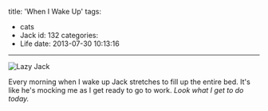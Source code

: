 title: 'When I Wake Up'
tags:
  - cats
  - Jack
id: 132
categories:
  - Life
date: 2013-07-30 10:13:16
---

![Lazy Jack](http://res.cloudinary.com/leaena/image/upload/v1391709175/20130730-101055_r2n0ii.jpg)

Every morning when I wake up Jack stretches to fill up the entire bed. It's like he's mocking me as I get ready to go to work. _Look what I get to do today._